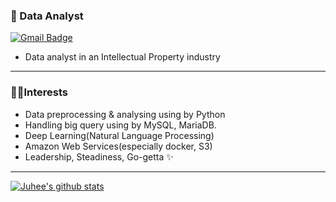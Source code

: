 ### 💾 Data Analyst

[![Gmail Badge](https://img.shields.io/badge/Gmail-d14836?style=flat-square&logo=Gmail&logoColor=white&link=mailto:juhee.pak.06@gmail.com)](mailto:juhee.pak.06@gmail.com)

- Data analyst in an Intellectual Property industry

---

### 🐱‍🏍Interests

- Data preprocessing & analysing using by Python
- Handling big query using by MySQL, MariaDB.
- Deep Learning(Natural Language Processing) 
- Amazon Web Services(especially docker, S3)
- Leadership, Steadiness, Go-getta ✨

---

 [![Juhee's github stats](https://github-readme-stats.vercel.app/api?username=Juheepak)](https://github.com/JuheePak/github-readme-stats)



